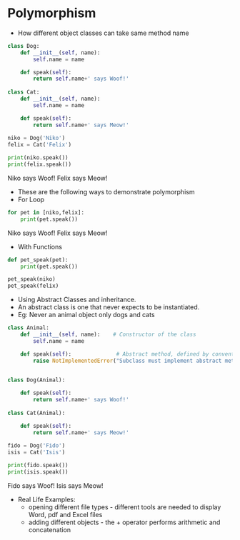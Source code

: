# Polymorphism
* How different object classes can take same method name
```python
class Dog:
    def __init__(self, name):
        self.name = name

    def speak(self):
        return self.name+' says Woof!'
    
class Cat:
    def __init__(self, name):
        self.name = name

    def speak(self):
        return self.name+' says Meow!' 
    
niko = Dog('Niko')
felix = Cat('Felix')

print(niko.speak())
print(felix.speak())
```
Niko says Woof!
Felix says Meow!

* These are the following ways to demonstrate polymorphism
* For Loop
```python
for pet in [niko,felix]:
    print(pet.speak())
```
Niko says Woof!
Felix says Meow!

* With Functions
```python
def pet_speak(pet):
    print(pet.speak())

pet_speak(niko)
pet_speak(felix)
```
* Using Abstract Classes and inheritance.
* An abstract class is one that never expects to be instantiated.
* Eg: Never an animal object only dogs and cats
```python
class Animal:
    def __init__(self, name):    # Constructor of the class
        self.name = name

    def speak(self):              # Abstract method, defined by convention only
        raise NotImplementedError("Subclass must implement abstract method")


class Dog(Animal):
    
    def speak(self):
        return self.name+' says Woof!'
    
class Cat(Animal):

    def speak(self):
        return self.name+' says Meow!'
    
fido = Dog('Fido')
isis = Cat('Isis')

print(fido.speak())
print(isis.speak())
```
Fido says Woof!
Isis says Meow!

* Real Life Examples:
   - opening different file types - different tools are needed to display Word, pdf and Excel files
   - adding different objects - the + operator performs arithmetic and concatenation